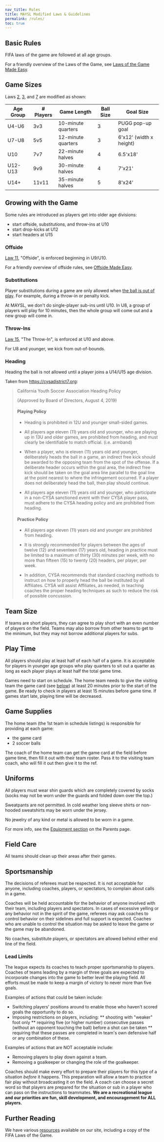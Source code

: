 ```yaml
---
nav_title: Rules
title: MAYSL Modified Laws & Guidelines
permalink: /rules/
toc: true
---
```


## Basic Rules

FIFA laws of the game are followed at all age groups.

For a friendly overview of the Laws of the Game, see
[Laws of the Game Made Easy](/files/laws-of-the-game-made-easy-2011.pdf).

## Game Sizes

Laws [2](https://www.theifab.com/laws/latest/the-ball/ "The Ball"),
[3](https://www.theifab.com/laws/latest/the-players/ "The Players"), and 
[7](https://www.theifab.com/laws/latest/the-duration-of-the-match/ "The Duration of the Match")
are modified as shown:

| Age Group | # Players | Game Length        | Ball Size | Goal Size
|-----------|-----------|--------------------|-----------|-----------
| U4-U6     | 3v3       | 10-minute quarters | 3         | PUGG pop-up goal
| U7-U8     | 5v5       | 12-minute quarters | 3         | 6'x12' (width x height)
| U10       | 7v7       | 22-minute halves   | 4         | 6.5'x18'
| U12-U13   | 9v9       | 30-minute halves   | 4         | 7'x21'
| U14+      | 11v11     | 35-minute halves   | 5         | 8'x24'


## Growing with the Game

Some rules are introduced as players get into older age divisions:

- start offside, substitutions, and throw-ins at U10
- start drop-kicks at U12
- start headers at U15

### Offside

[Law 11](https://www.theifab.com/laws/latest/offside/), "Offside", is enforced beginning
in U9/U10.

For a friendly overview of offside rules, see
[Offside Made Easy](/files/offside-made-easy.pdf).

### Substitutions

Player substitutions during a game are only allowed when [the ball is out
of play](https://www.theifab.com/laws/latest/the-ball-in-and-out-of-play/).
For example, during a throw-in or penalty kick.

At MAYSL, we don't do single-player sub-ins until U10.
In U8, a group of players will play for 10 minutes, then the whole group
will come out and a new group will come in.

### Throw-Ins


[Law 15](https://www.theifab.com/laws/latest/the-throw-in/), "The Throw-In",
is enforced at U10 and above.

For U8 and younger, we kick from out-of-bounds.

### Heading

Heading the ball is not allowed until a player joins a U14/U15 age division.

Taken from <https://cysadistrict7.org>:

> California Youth Soccer Association Heading Policy
> 
> (Approved by Board of Directors, August 4, 2019)
> 
> #### Playing Policy
> 
> * Heading is prohibited in 12U and younger small-sided games.
> 
> * All players age eleven (11) years old and younger, who are playing
>   up in 13U and older games, are prohibited from heading, and must
>   clearly be identifiable to match official. (i.e. armband)
> 
> * When a player, who is eleven (11) years old and younger, deliberately
>   heads the ball in a game, an indirect free kick should be awarded
>   to the opposing team from the spot of the offense. If a deliberate
>   header occurs within the goal area, the indirect free kick should
>   be taken on the goal area line parallel to the goal line at the
>   point nearest to where the infringement occurred. If a player does
>   not deliberately head the ball, then play should continue.
> 
> * All players age eleven (11) years old and younger, who participate
>   in a non-CYSA sanctioned event with their CYSA player pass, must
>   adhere to the CYSA heading policy and are prohibited from heading.
> 
> #### Practice Policy
> 
> * All players age eleven (11) years old and younger are prohibited from heading.
> 
> * It is strongly recommended for players between the ages of twelve
>   (12) and seventeen (17) years old, heading in practice must be
>   limited to a maximum of thirty (30) minutes per week, with no more
>   than fifteen (15) to twenty (20) headers, per player, per week.
> 
> * In addition, CYSA recommends that standard coaching methods to
>   instruct on how to properly head the ball be instituted by all
>   Affiliates. CYSA will assist Affiliates, as needed, in teaching
>   coaches the proper heading techniques as such to reduce the risk
>   of possible concussion.


## Team Size

If teams are short players, they can agree to play short with an
even number of players on the field. Teams may also borrow from
other teams to get to the minimum, but they may not borrow additional
players for subs.


## Play Time

All players should play at least half of each half of a game. It
is acceptable for players in younger age groups who play quarters
to sit out a quarter as long as each player plays at least half the
total game time.

Games need to start on schedule. The home team needs to give the
visiting team the game card (see [below](#game-supplies)) at least
20 minutes prior to the start of the game. Be ready to check in
players at least 15 minutes before game time. If games start late,
playing time will be decreased.


## Game Supplies

The home team (the 1st team in schedule listings) is responsible for
providing at each game:

- the game card
- 2 soccer balls

The coach of the home team can get the game card at the field before
game time, then fill it out with their team roster. Pass it to the
visiting team coach, who will fill it out then give it to the ref.


## Uniforms

All players must wear shin guards which are completely covered by
socks (socks may not be worn under the guards and folded down over
the top.)

Sweatpants are not permitted. In cold weather long sleeve
shirts or non-hooded sweatshirts may be worn under the jersey.

No jewelry of any kind or metal is allowed to be worn in a game.

For more info, see the [Equipment section](/parents/#equipment)
on the Parents page.


## Field Care

All teams should clean up their areas after their games.


## Sportsmanship

The decisions of referees must be respected. It is not acceptable
for anyone, including coaches, players, or spectators, to complain
about calls in a game.

Coaches will be held accountable for the behavior of anyone involved
with their team, including players and spectators. In cases of
excessive yelling or any behavior not in the spirit of the game,
referees may ask coaches to control behavior on their sidelines and
full support is expected. Coaches who are unable to control the
situation may be asked to leave the game or the game may be abandoned.

No coaches, substitute players, or spectators are allowed behind
either end line of the field.


### Lead Limits

The league expects its coaches to teach proper sportsmanship to
players. Coaches of teams leading by a margin of three goals are
expected to incorporate changes into the game to better level the
playing field. All efforts must be made to keep a margin of victory
to never more than five goals.

Examples of actions that could be taken include:

* Switching players' positions around to enable those who haven't
  scored goals the opportunity to do so.
* Imposing restrictions on players, including:
** shooting with "weaker" foot only
** requiring five (or higher number) consecutive passes (without an opponent
   touching the ball) before a shot can be taken
** requiring that these passes are completed in team's own defensive half
   or any combination of these.

Examples of actions that are NOT acceptable include:

* Removing players to play down against a team.
* Removing a goalkeeper or changing the role of the goalkeeper.

Coaches should make every effort to prepare their players for
this type of a situation _before_ it happens. This preparation will
allow a team to practice fair play without broadcasting it on the
field. A coach can choose a secret word so that players are prepared
for the situation or sub in a player who can pass on the instructions
to teammates. **We are a recreational league and our priorities are
fun, skill development, and encouragement for ALL players.**


## Further Reading

We have various [resources](/resources/) available on our site,
including a copy of the FIFA Laws of the Game.
